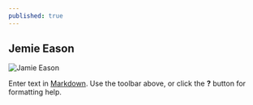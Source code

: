 ```yaml
---
published: true
---
```


## Jemie Eason
![Jamie Eason](/http://www.bodybuilding.com/fun/images/2008/jamie_eason_interview_b.jpg)

Enter text in [Markdown](http://daringfireball.net/projects/markdown/). Use the toolbar above, or click the **?** button for formatting help.
